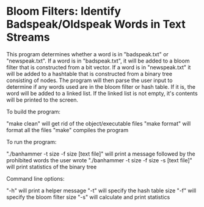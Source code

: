 # Bloom Filters: Identify Badspeak/Oldspeak Words in Text Streams

This program determines whether a word is in "badspeak.txt" or "newspeak.txt". If a word is in "badspeak.txt", it will be added to a bloom filter that is constructed from a bit vector. If a word is in "newspeak.txt" it will be added to a hashtable that is constructed from a binary tree consisting of nodes. The program will then parse the user input to determine if any words used are in the bloom filter or hash table. If it is, the word will be added to a linked list. If the linked list is not empty, it's contents will be printed to the screen.

To build the program:

"make clean" will get rid of the object/executable files
"make format" will format all the files
"make" compiles the program

To run the program:

"./banhammer -t size -f size [text file]" will print a  message followed by the prohibited words the user wrote
"./banhammer -t size -f size -s [text file]" will print statistics of the binary tree

Command line options:

"-h" will print a helper message
"-t" will specify the hash table size
"-f" will specify the bloom filter size
"-s" will calculate and print statistics
